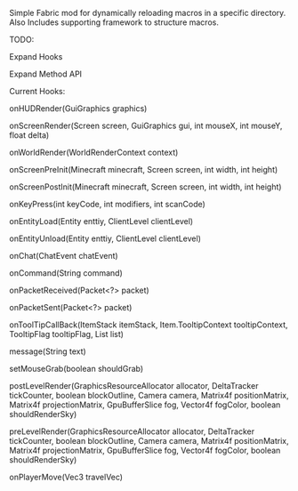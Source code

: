 Simple Fabric mod for dynamically reloading macros in a specific directory.
Also Includes supporting framework to structure macros.

TODO:

Expand Hooks

Expand Method API

Current Hooks:

onHUDRender(GuiGraphics graphics)

onScreenRender(Screen screen, GuiGraphics gui, int mouseX, int mouseY, float delta)

onWorldRender(WorldRenderContext context)

onScreenPreInit(Minecraft minecraft, Screen screen, int width, int height)

onScreenPostInit(Minecraft minecraft, Screen screen, int width, int height)

onKeyPress(int keyCode, int modifiers, int scanCode)

onEntityLoad(Entity enttiy, ClientLevel clientLevel)

onEntityUnload(Entity enttiy, ClientLevel clientLevel)

onChat(ChatEvent chatEvent)

onCommand(String command)

onPacketReceived(Packet<?> packet)

onPacketSent(Packet<?> packet)

onToolTipCallBack(ItemStack itemStack, Item.TooltipContext tooltipContext, TooltipFlag tooltipFlag, List<Component> list)

message(String text)

setMouseGrab(boolean shouldGrab)

postLevelRender(GraphicsResourceAllocator allocator, DeltaTracker tickCounter, boolean blockOutline, Camera camera, Matrix4f positionMatrix, Matrix4f projectionMatrix, GpuBufferSlice fog, Vector4f fogColor, boolean shouldRenderSky)

preLevelRender(GraphicsResourceAllocator allocator, DeltaTracker tickCounter, boolean blockOutline, Camera camera, Matrix4f positionMatrix, Matrix4f projectionMatrix, GpuBufferSlice fog, Vector4f fogColor, boolean shouldRenderSky)


onPlayerMove(Vec3 travelVec)
